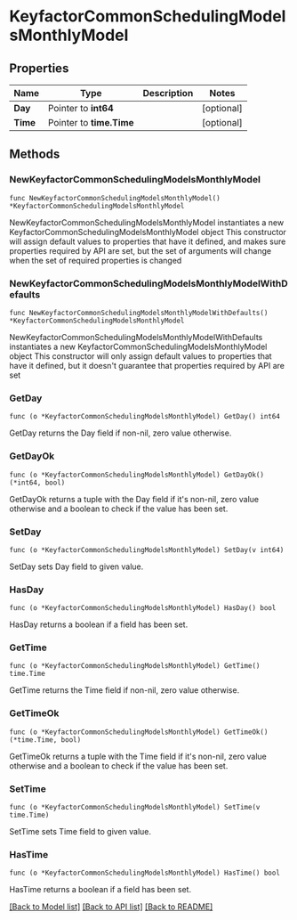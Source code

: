 # KeyfactorCommonSchedulingModelsMonthlyModel

## Properties

Name | Type | Description | Notes
------------ | ------------- | ------------- | -------------
**Day** | Pointer to **int64** |  | [optional] 
**Time** | Pointer to **time.Time** |  | [optional] 

## Methods

### NewKeyfactorCommonSchedulingModelsMonthlyModel

`func NewKeyfactorCommonSchedulingModelsMonthlyModel() *KeyfactorCommonSchedulingModelsMonthlyModel`

NewKeyfactorCommonSchedulingModelsMonthlyModel instantiates a new KeyfactorCommonSchedulingModelsMonthlyModel object
This constructor will assign default values to properties that have it defined,
and makes sure properties required by API are set, but the set of arguments
will change when the set of required properties is changed

### NewKeyfactorCommonSchedulingModelsMonthlyModelWithDefaults

`func NewKeyfactorCommonSchedulingModelsMonthlyModelWithDefaults() *KeyfactorCommonSchedulingModelsMonthlyModel`

NewKeyfactorCommonSchedulingModelsMonthlyModelWithDefaults instantiates a new KeyfactorCommonSchedulingModelsMonthlyModel object
This constructor will only assign default values to properties that have it defined,
but it doesn't guarantee that properties required by API are set

### GetDay

`func (o *KeyfactorCommonSchedulingModelsMonthlyModel) GetDay() int64`

GetDay returns the Day field if non-nil, zero value otherwise.

### GetDayOk

`func (o *KeyfactorCommonSchedulingModelsMonthlyModel) GetDayOk() (*int64, bool)`

GetDayOk returns a tuple with the Day field if it's non-nil, zero value otherwise
and a boolean to check if the value has been set.

### SetDay

`func (o *KeyfactorCommonSchedulingModelsMonthlyModel) SetDay(v int64)`

SetDay sets Day field to given value.

### HasDay

`func (o *KeyfactorCommonSchedulingModelsMonthlyModel) HasDay() bool`

HasDay returns a boolean if a field has been set.

### GetTime

`func (o *KeyfactorCommonSchedulingModelsMonthlyModel) GetTime() time.Time`

GetTime returns the Time field if non-nil, zero value otherwise.

### GetTimeOk

`func (o *KeyfactorCommonSchedulingModelsMonthlyModel) GetTimeOk() (*time.Time, bool)`

GetTimeOk returns a tuple with the Time field if it's non-nil, zero value otherwise
and a boolean to check if the value has been set.

### SetTime

`func (o *KeyfactorCommonSchedulingModelsMonthlyModel) SetTime(v time.Time)`

SetTime sets Time field to given value.

### HasTime

`func (o *KeyfactorCommonSchedulingModelsMonthlyModel) HasTime() bool`

HasTime returns a boolean if a field has been set.


[[Back to Model list]](../README.md#documentation-for-models) [[Back to API list]](../README.md#documentation-for-api-endpoints) [[Back to README]](../README.md)


